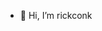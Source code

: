 - 👋 Hi, I’m rickconk

<!---
RickConk is a ✨ special ✨ repository because its `README.md` (this file) appears on your GitHub profile.
You can click the Preview link to take a look at your changes.
--->
